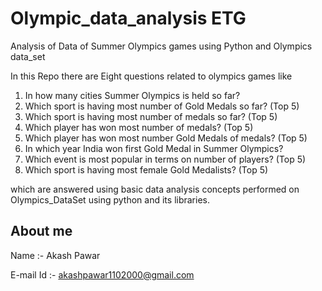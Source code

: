 # Olympic_data_analysis ETG 
Analysis of Data of Summer Olympics games using Python and Olympics data_set

In this Repo there are Eight questions related to olympics games like

1. In how many cities Summer Olympics is held so far?
2. Which sport is having most number of Gold Medals so far? (Top 5)
3. Which sport is having most number of medals so far? (Top 5)
4. Which player has won most number of medals? (Top 5)
5. Which player has won most number Gold Medals of medals? (Top 5)
6. In which year India won first Gold Medal in Summer Olympics?
7. Which event is most popular in terms on number of players? (Top 5)
8. Which sport is having most female Gold Medalists? (Top 5)

which are answered using basic data analysis concepts performed on Olympics_DataSet using python and its libraries.

## About me
Name :- Akash Pawar

E-mail Id :- akashpawar1102000@gmail.com
